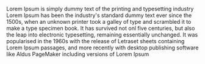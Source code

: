 Lorem Ipsum is simply dummy text of
the printing and typesetting industry
Lorem Ipsum has been the industry's
standard dummy text ever since the 1500s,
when an unknown printer took a galley of
type and scrambled it to make a type
specimen book. It has survived not onl
five centuries, but also the leap into 
electronic typesetting, remaining 
essentially unchanged. It was 
popularised in the 1960s with the 
release of Letraset sheets containing 
Lorem Ipsum passages, and more recently
with desktop publishing software like 
Aldus PageMaker including versions of 
Lorem Ipsum